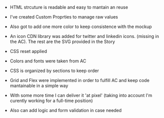 * HTML strcuture is readable and easy to mantain an reuse
* I've created Custom Proprties to manage raw values
* Also got to add one more color to keep consistence with the mockup
* An icon CDN library was added for twitter and linkedin icons. (missing in the AC). The rest are the SVG provided in the Story
* CSS reset applied
* Colors and fonts were taken from AC
* CSS is organized by sections to keep order
* Grid and Flex were implemented in order to fulfill AC and keep code mantainable in a simple way

* With some more time I can deliver it 'at pixel' (taking into account I'm curently working for a full-time position)
* Also can add logic and form validation in case needed
  
